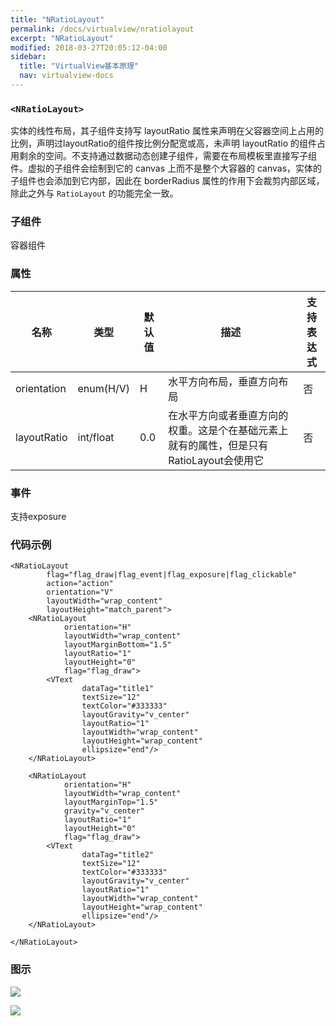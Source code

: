 ```yaml
---
title: "NRatioLayout"
permalink: /docs/virtualview/nratiolayout
excerpt: "NRatioLayout"
modified: 2018-03-27T20:05:12-04:00
sidebar:
  title: "VirtualView基本原理"
  nav: virtualview-docs
---
```


### `<NRatioLayout>`

实体的线性布局，其子组件支持写 layoutRatio 属性来声明在父容器空间上占用的比例，声明过layoutRatio的组件按比例分配宽或高，未声明 layoutRatio 的组件占用剩余的空间。不支持通过数据动态创建子组件，需要在布局模板里直接写子组件。虚拟的子组件会绘制到它的 canvas 上而不是整个大容器的 canvas，实体的子组件也会添加到它内部，因此在 borderRadius 属性的作用下会裁剪内部区域，除此之外与 `RatioLayout` 的功能完全一致。

### 子组件
容器组件

### 属性

|名称|类型|默认值|描述|支持表达式|
|---|---|---|---|---|
|orientation|enum(H/V)|H|水平方向布局，垂直方向布局|否|
|layoutRatio|int/float|0.0|在水平方向或者垂直方向的权重。这是个在基础元素上就有的属性，但是只有RatioLayout会使用它|否|

### 事件

支持exposure

### 代码示例

```
<NRatioLayout
        flag="flag_draw|flag_event|flag_exposure|flag_clickable"
        action="action"
        orientation="V"
        layoutWidth="wrap_content"
        layoutHeight="match_parent">
    <NRatioLayout
            orientation="H"
            layoutWidth="wrap_content"
            layoutMarginBottom="1.5"
            layoutRatio="1"
            layoutHeight="0"
            flag="flag_draw">
        <VText
                dataTag="title1"
                textSize="12"
                textColor="#333333"
                layoutGravity="v_center"
                layoutRatio="1"
                layoutWidth="wrap_content"
                layoutHeight="wrap_content"
                ellipsize="end"/>
    </NRatioLayout>

    <NRatioLayout
            orientation="H"
            layoutWidth="wrap_content"
            layoutMarginTop="1.5"
            gravity="v_center"
            layoutRatio="1"
            layoutHeight="0"
            flag="flag_draw">
        <VText
                dataTag="title2"
                textSize="12"
                textColor="#333333"
                layoutGravity="v_center"
                layoutRatio="1"
                layoutWidth="wrap_content"
                layoutHeight="wrap_content"
                ellipsize="end"/>
    </NRatioLayout>

</NRatioLayout>
```

### 图示

![](https://gw.alicdn.com/tfs/TB1bwTpfiqAXuNjy1XdXXaYcVXa-270-480.png)

![](https://gw.alicdn.com/tfs/TB1cwTpfiqAXuNjy1XdXXaYcVXa-270-480.png)